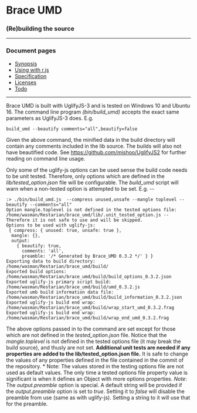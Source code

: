 
# Brace UMD
### (Re)building the source

------

### Document pages
* [Synopsis](https://github.com/restarian/brace_umd/blob/master/README.md)
* [Using with r.js](https://github.com/restarian/brace_umd/blob/master/doc/optimizer.md)
* [Specification](https://github.com/restarian/brace_umd/blob/master/doc/specification.md)
* [Licenses](https://github.com/restarian/brace_umd/blob/master/doc/license.md)
* [Todo](https://github.com/restarian/brace_umd/blob/master/doc/todo.md)


----

Brace UMD is built with UglifyJS-3 and is tested on Windows 10 and Ubuntu 16. The command line program *(bin/build_umd)* accepts the exact same parameters as UglifyJS-3 does. E.g.

    build_umd --beautify comments="all",beautify=false

Given the above command, the minified data in the build directory will contain any comments included in the lib source. The builds will also not have beautified code. See <https://github.com/mishoo/UglifyJS2> for further reading on command line usage.

Only some of the uglify-js options can be used sense the build code needs to be unit tested. Therefore, only options which are defined in the *lib/tested_option.json* file will be configurable. The *build_umd* script will warn when a non-tested option is attempted to be set. E.g. --

	:> ./bin/build_umd.js  --compress unused,unsafe --mangle toplevel --beautify --comments="all"
	Option mangle.toplevel is not defined in the tested options file: /home/wasman/Restarian/brace_umd/lib/.unit_tested_option.js -- Therefore it is not safe to use and will be skipped.
	Options to be used with uglify-js:
	 { compress: { unused: true, unsafe: true },
	  mangle: {},
	  output:
		{ beautify: true,
		  comments: 'all',
		  preamble: '/* Generated by Brace_UMD 0.3.2 */' } }
	Exporting data to build directory: /home/wasman/Restarian/brace_umd/build/
	Exported build options: /home/wasman/Restarian/brace_umd/build/build_options_0.3.2.json
	Exported uglify-js primary script build: /home/wasman/Restarian/brace_umd/build/umd_0.3.2.js
	Exported umb build information data file: /home/wasman/Restarian/brace_umd/build/build_information_0.3.2.json
	Exported uglify-js build end wrap: /home/wasman/Restarian/brace_umd/build/wrap_start_umd_0.3.2.frag
	Exported uglify-js build end wrap: /home/wasman/Restarian/brace_umd/build/wrap_end_umd_0.3.2.frag

The above options passed in to the command are set except for those which are not defined in the *tested_option.json* file. Notice that the *mangle.toplevel* is not defined in the tested options file (it may break the build source), and thusly are not set. **Additional unit tests are needed if any properties are added to the lib/tested_option.json file.** It is safe to change the values of any properties defined in the file contained in the commit of the repository. 
	* Note: The values stored in the testing options file are not used as default values. The only time a tested options file property value is significant is when it defines an Object with more options properties. 
	*Note*: The *output.preamble* option is special. A default string will be provided if the *output.preamble* option is set to *true*. Setting it to *false* will disable the preamble from use (same as with uglify-js). Setting a string to it will use that for the preamble.
